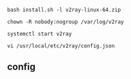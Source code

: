 ```shell
bash install.sh -l v2ray-linux-64.zip 

chown -R nobody:nogroup /var/log/v2ray

systemctl start v2ray

vi /usr/local/etc/v2ray/config.json
```

## config 
